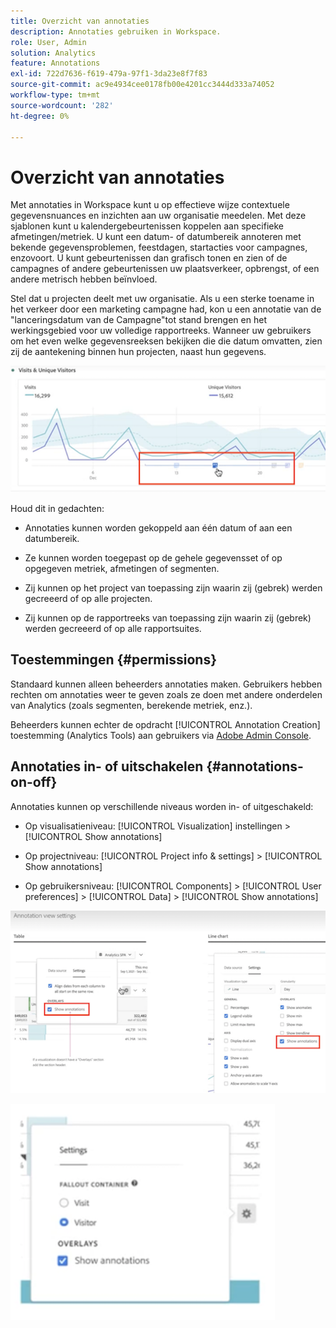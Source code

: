 ```yaml
---
title: Overzicht van annotaties
description: Annotaties gebruiken in Workspace.
role: User, Admin
solution: Analytics
feature: Annotations
exl-id: 722d7636-f619-479a-97f1-3da23e8f7f83
source-git-commit: ac9e4934cee0178fb00e4201cc3444d333a74052
workflow-type: tm+mt
source-wordcount: '282'
ht-degree: 0%

---
```


# Overzicht van annotaties

Met annotaties in Workspace kunt u op effectieve wijze contextuele gegevensnuances en inzichten aan uw organisatie meedelen. Met deze sjablonen kunt u kalendergebeurtenissen koppelen aan specifieke afmetingen/metriek. U kunt een datum- of datumbereik annoteren met bekende gegevensproblemen, feestdagen, startacties voor campagnes, enzovoort. U kunt gebeurtenissen dan grafisch tonen en zien of de campagnes of andere gebeurtenissen uw plaatsverkeer, opbrengst, of een andere metrisch hebben beïnvloed.

Stel dat u projecten deelt met uw organisatie. Als u een sterke toename in het verkeer door een marketing campagne had, kon u een annotatie van de &quot;lanceringsdatum van de Campagne&quot;tot stand brengen en het werkingsgebied voor uw volledige rapportreeks. Wanneer uw gebruikers om het even welke gegevensreeksen bekijken die die datum omvatten, zien zij de aantekening binnen hun projecten, naast hun gegevens.

![](assets/multi-day.png)

Houd dit in gedachten:

* Annotaties kunnen worden gekoppeld aan één datum of aan een datumbereik.

* Ze kunnen worden toegepast op de gehele gegevensset of op opgegeven metriek, afmetingen of segmenten.

* Zij kunnen op het project van toepassing zijn waarin zij (gebrek) werden gecreeerd of op alle projecten.

* Zij kunnen op de rapportreeks van toepassing zijn waarin zij (gebrek) werden gecreeerd of op alle rapportsuites.

## Toestemmingen {#permissions}

Standaard kunnen alleen beheerders annotaties maken. Gebruikers hebben rechten om annotaties weer te geven zoals ze doen met andere onderdelen van Analytics (zoals segmenten, berekende metriek, enz.).

Beheerders kunnen echter de opdracht [!UICONTROL Annotation Creation] toestemming (Analytics Tools) aan gebruikers via [Adobe Admin Console](https://experienceleague.adobe.com/docs/analytics/admin/admin-console/permissions/analytics-tools.html?lang=nl-NL).

## Annotaties in- of uitschakelen {#annotations-on-off}

Annotaties kunnen op verschillende niveaus worden in- of uitgeschakeld:

* Op visualisatieniveau: [!UICONTROL Visualization] instellingen > [!UICONTROL Show annotations]

* Op projectniveau: [!UICONTROL Project info & settings] > [!UICONTROL Show annotations]

* Op gebruikersniveau: [!UICONTROL Components] > [!UICONTROL User preferences] > [!UICONTROL Data] > [!UICONTROL Show annotations]

![](assets/show-ann.png)

![](assets/show-ann2.png)
